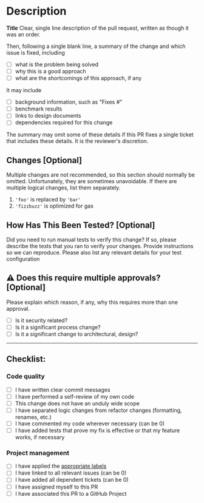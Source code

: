 # Description
**Title** Clear, single line description of the pull request, written as though it was an order.

Then, following a single blank line, a summary of the change and which issue is fixed, including 
- [ ] what is the problem being solved
- [ ] why this is a good approach
- [ ] what are the shortcomings of this approach, if any

It may include
- [ ] background information, such as "Fixes #"
- [ ] benchmark results
- [ ] links to design documents
- [ ] dependencies required for this change

The summary may omit some of these details if this PR fixes a single ticket that includes these details. It is the reviewer's discretion. 

## Changes [Optional] 
Multiple changes are not recommended, so this section should normally be omitted. Unfortunately, they are sometimes unavoidable. If there are multiple logical changes, list them separately.

1. `'foo'` is replaced by `'bar'`
2. `'fizzbuzz'` is optimized for gas

## How Has This Been Tested? [Optional] 

Did you need to run manual tests to verify this change? If so, please describe the tests that you ran to verify your changes. Provide instructions so we can reproduce. Please also list any relevant details for your test configuration

## :warning: Does this require multiple approvals? [Optional]
Please explain which reason, if any, why this requires more than one approval.
- [ ] Is it security related?
- [ ] Is it a significant process change?
- [ ] Is it a significant change to architectural, design?

---
## Checklist:

### Code quality
- [ ] I have written clear commit messages
- [ ] I have performed a self-review of my own code
- [ ] This change does not have an unduly wide scope
- [ ] I have separated logic changes from refactor changes (formatting, renames, etc.)
- [ ] I have commented my code wherever necessary (can be 0)
- [ ] I have added tests that prove my fix is effective or that my feature works, if necessary
### Project management
- [ ] I have applied the [appropriate labels](https://www.notion.so/Team-working-agreements-2a95c926bb5642e5a5c42e4b74a9dd24#b304e56734a74dfbb341b8b4b27b1c0c)
- [ ] I have linked to all relevant issues (can be 0)
- [ ] I have added all dependent tickets (can be 0)
- [ ] I have assigned myself to this PR
- [ ] I have associated this PR to a GitHub Project

